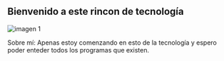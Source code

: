 ## Bienvenido a este rincon de tecnología
![imagen 1](https://github.com/user-attachments/assets/a0c7cecf-94d1-4542-b3b0-450ddce279c9)


  Sobre mí: Apenas estoy comenzando en esto de la tecnología y espero poder enteder todos los programas que existen.
















<!--
**Andy20571/Andy20571** is a ✨ _special_ ✨ repository because its `README.md` (this file) appears on your GitHub profile.



- 🔭 I’m currently working on ...
- 🌱 I’m currently learning ...
- 👯 I’m looking to collaborate on ...
- 🤔 I’m looking for help with ...
- 💬 Ask me about ...
- 📫 How to reach me: ...
- 😄 Pronouns: ...
- ⚡ Fun fact: ...
-->

